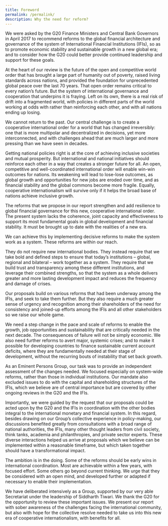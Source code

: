 ```yaml
---
title: Foreword
permalink: /permalink/
description: Why the need for reform?
---
```

We were asked by the G20 Finance Ministers and Central Bank Governors in April 2017 to recommend reforms to the global financial architecture and governance of the system of International Financial Institutions (IFIs), so as to promote economic stability and sustainable growth in a new global era; and to consider how the G20 could better provide continued leadership and support for these goals.

At the heart of our review is the future of the open and competitive world order that has brought a large part of humanity out of poverty, raised living standards across nations, and provided the foundation for unprecedented global peace over the last 70 years. That open order remains critical to every nation’s future. But the system of international governance and cooperation that underpins it is fraying. Left on its own, there is a real risk of drift into a fragmented world, with policies in different parts of the world working at odds with rather than reinforcing each other, and with all nations ending up losing.

We cannot return to the past. Our central challenge is to create a cooperative international order for a world that has changed irreversibly: one that is more multipolar and decentralized in decisions, yet more interconnected, and with challenges ahead that are much larger and more pressing than we have seen in decades.

Getting national policies right is at the core of achieving inclusive societies and mutual prosperity. But international and national initiatives should reinforce each other in a way that creates a stronger future for all. An open, competitive and well-coordinated international order will enable win-win outcomes for nations. Its weakening will lead to lose-lose outcomes, as global growth and opportunities for new jobs are eroded over time, and as financial stability and the global commons become more fragile. Equally, cooperative internationalism will survive only if it helps the broad base of nations achieve inclusive growth.

The reforms that we propose in our report strengthen and add resilience to global financial governance for this new, cooperative international order. The present system lacks the coherence, joint capacity and effectiveness to support its most fundamental goals in global development and financial stability. It must be brought up to date with the realities of a new era.

We can achieve this by implementing decisive reforms to make the system work as a system. These reforms are within our reach.

They do not require new international bodies. They instead require that we take bold and defined steps to ensure that today’s institutions – global, regional and bilateral – work together as a system. They require that we build trust and transparency among these different institutions, and leverage their combined strengths, so that the system as a whole delivers greater and more lasting development impact and reduces the frequency and damage of crises.

Our proposals build on various reforms that had been underway among the IFIs, and seek to take them further. But they also require a much greater sense of urgency and recognition among their shareholders of the need for consistency and joined-up efforts among the IFIs and all other stakeholders so we raise our whole game.

We need a step change in the pace and scale of reforms to enable the growth, job opportunities and sustainability that are critically needed in the next decade. The consequences of failure will not be simply economic. We also need further reforms to avert major, systemic crises; and to make it possible for developing countries to finance sustainable current account deficits, where they are fundamentally needed at their stage of development, without the recurring bouts of instability that set back growth.

As an Eminent Persons Group, our task was to provide an independent assessment of the changes needed. We focused especially on system-wide reforms, rather than those in individual institutions. Our mandate also excluded issues to do with the capital and shareholding structures of the IFIs, which we believe are of central importance but are covered by other ongoing reviews in the G20 and the IFIs.

Importantly, we were guided by the request that our proposals could be acted upon by the G20 and the IFIs in coordination with the other bodies integral to the international monetary and financial system. In this regard, besides drawing on our Group’s collective experience in policy-making, our discussions benefited greatly from consultations with a broad range of national authorities, the IFIs, many other thought leaders from civil society, think tanks, academia and philanthropies, and private sector experts. These diverse interactions helped us arrive at proposals which we believe can be implemented within a reasonable timeframe, but which taken together should have a transformational impact.

The ambition is in the doing. Some of the reforms should be early wins in international coordination. Most are achievable within a few years, with focused effort. Some others go beyond current thinking. We urge that they be considered with an open mind, and developed further or adapted if necessary to enable their implementation.

We have deliberated intensively as a Group, supported by our very able Secretariat under the leadership of Siddharth Tiwari. We thank the G20 for the opportunity to review these important issues. We present our report with sober awareness of the challenges facing the international community, but also with hope for the collective resolve needed to take us into this new era of cooperative internationalism, with benefits for all.